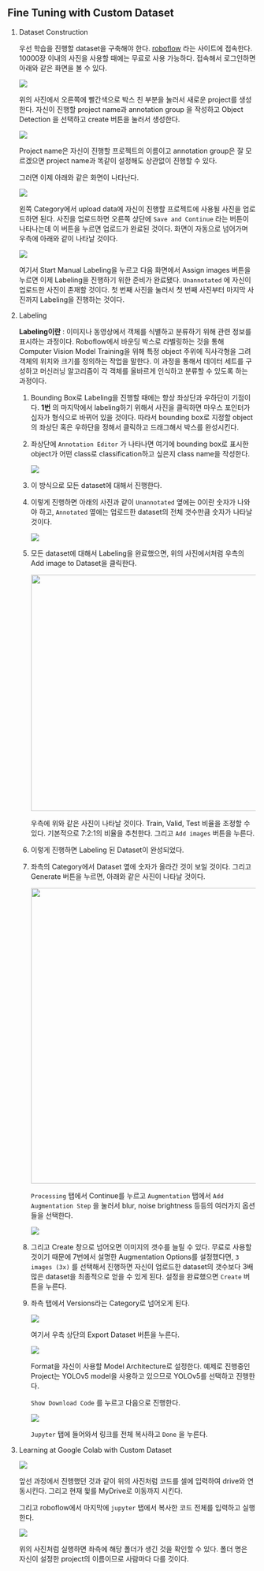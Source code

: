 ## Fine Tuning with Custom Dataset

1. Dataset Construction

    우선 학습을 진행할 dataset을 구축해야 한다. [roboflow](https://roboflow.com/) 라는 사이트에 접속한다. 10000장 이내의 사진을 사용할 때에는 무료로 사용 가능하다. 접속해서 로그인하면 아래와 같은 화면을 볼 수 있다.

    <img src="./config/roboflow_1.png">

    위의 사진에서 오른쪽에 빨간색으로 박스 친 부분을 눌러서 새로운 project를 생성한다. 자신이 진행할 project name과 annotation group 을 작성하고 Object Detection 을 선택하고 create 버튼을 눌러서 생성한다.

    <img src="./config/roboflow_2.png">

    Project name은 자신이 진행할 프로젝트의 이름이고 annotation group은 잘 모르겠으면 project name과 똑같이 설정해도 상관없이 진행할 수 있다.

    그러면 이제 아래와 같은 화면이 나타난다.

    <img src="./config/roboflow_3.png">

    왼쪽 Category에서 upload data에 자신이 진행할 프로젝트에 사용될 사진을 업로드하면 된다. 사진을 업로드하면 오른쪽 상단에 `Save and Continue` 라는 버튼이 나타나는데 이 버튼을 누르면 업로드가 완료된 것이다. 화면이 자동으로 넘어가며 우측에 아래와 같이 나타날 것이다.

    <img src="./config/roboflow_4.png">

    여기서 Start Manual Labeling을 누르고 다음 화면에서 Assign images 버튼을 누르면 이제 Labeling을 진행하기 위한 준비가 완료됐다. `Unannotated` 에 자신이 업로드한 사진이 존재할 것이다. 첫 번째 사진을 눌러서 첫 번째 사진부터 마지막 사진까지 Labeling을 진행하는 것이다.

2. Labeling

    **Labeling이란** : 이미지나 동영상에서 객체를 식별하고 분류하기 위해 관련 정보를 표시하는 과정이다. Roboflow에서 바운딩 박스로 라벨링하는 것을 통해 Computer Vision Model Training을 위해 특정 object 주위에 직사각형을 그려 객체의 위치와 크기를 정의하는 작업을 말한다. 이 과정을 통해서 데이터 세트를 구성하고 머신러닝 알고리즘이 각 객체를 올바르게 인식하고 분류할 수 있도록 하는 과정이다.

    1. Bounding Box로 Labeling을 진행할 때에는 항상 좌상단과 우하단이 기점이다. **1번** 의 마지막에서 labeling하기 위해서 사진을 클릭하면 마우스 포인터가 십자가 형식으로 바뀌어 있을 것이다. 따라서 bounding box로 지정할 object의 좌상단 혹은 우하단을 정해서 클릭하고 드래그해서 박스를 완성시킨다.

    2. 좌상단에 `Annotation Editor` 가 나타나면 여기에 bounding box로 표시한 object가 어떤 class로 classification하고 싶은지 class name을 작성한다.

        <img src="./config/roboflow_5.png">

    3. 이 방식으로 모든 dataset에 대해서 진행한다.

    4. 이렇게 진행하면 아래의 사진과 같이 `Unannotated` 옆에는 0이란 숫자가 나와야 하고, `Annotated` 옆에는 업로드한 dataset의 전체 갯수만큼 숫자가 나타날 것이다.

        <img src="./config/roboflow_6.png">
    
    5. 모든 dataset에 대해서 Labeling을 완료했으면, 위의 사진에서처럼 우측의 Add image to Dataset을 클릭한다.

        <img src="./config/roboflow_7.png" height="480">

        우측에 위와 같은 사진이 나타날 것이다. Train, Valid, Test 비율을 조정할 수 있다. 기본적으로 7:2:1의 비율을 추천한다. 그리고 `Add images` 버튼을 누른다.

    6. 이렇게 진행하면 Labeling 된 Dataset이 완성되었다. 

    7. 좌측의 Category에서 Dataset 옆에 숫자가 올라간 것이 보일 것이다. 그리고 Generate 버튼을 누르면, 아래와 같은 사진이 나타날 것이다.

        <img src="./config/roboflow_8.png" height="600">

        `Processing` 탭에서 Continue를 누르고 `Augmentation` 탭에서 `Add Augmentation Step` 을 눌러서 blur, noise brightness 등등의 여러가지 옵션들을 선택한다.

        <img src="./config/roboflow_9.png">

    8. 그리고 Create 창으로 넘어오면 이미지의 갯수를 늘릴 수 있다. 무료로 사용할 것이기 때문에 7번에서 설명한 Augmentation Options를 설정했다면, `3 images (3x)` 를 선택해서 진행하면 자신이 업로드한 dataset의 갯수보다 3배 많은 dataset을 최종적으로 얻을 수 있게 된다. 설정을 완료했으면 `Create` 버튼을 누른다.

    9. 좌측 탭에서 Versions라는 Category로 넘어오게 된다.

        <img src="./config/roboflow_10.png">

        여기서 우측 상단의 Export Dataset 버튼을 누른다.

        <img src="./config/roboflow_11.png">

        Format을 자신이 사용할 Model Architecture로 설정한다. 예제로 진행중인 Project는 YOLOv5 model을 사용하고 있으므로 YOLOv5를 선택하고 진행한다.

        `Show Download Code` 를 누르고 다음으로 진행한다.

        <img src="./config/roboflow_12.png">

        `Jupyter` 탭에 들어와서 링크를 전체 복사하고 `Done` 을 누른다.

3. Learning at Google Colab with Custom Dataset
    
    <img src="./config/roboflow_13.png">

    앞선 과정에서 진행했던 것과 같이 위의 사진처럼 코드를 셀에 입력하여 drive와 연동시킨다. 그리고 현재 윛를 MyDrive로 이동까지 시킨다.

    그리고 roboflow에서 마지막에 `jupyter` 탭에서 복사한 코드 전체를 입력하고 실행한다.

    <img src="./config/roboflow_14.png">

    위의 사진처럼 실행하면 좌측에 해당 폴더가 생긴 것을 확인할 수 있다. 폴더 명은 자신이 설정한 project의 이름이므로 사람마다 다를 것이다.